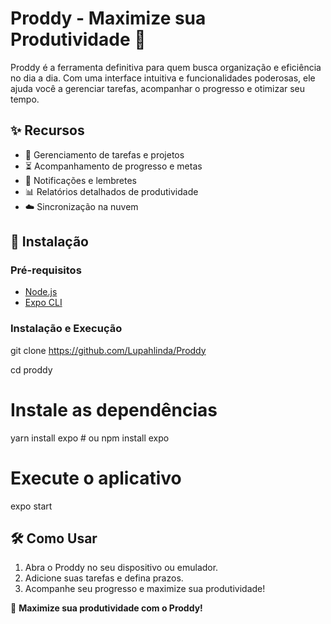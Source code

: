 # Proddy - Maximize sua Produtividade 🚀

Proddy é a ferramenta definitiva para quem busca organização e eficiência no dia a dia. Com uma interface intuitiva e funcionalidades poderosas, ele ajuda você a gerenciar tarefas, acompanhar o progresso e otimizar seu tempo.

## ✨ Recursos

- 📌 Gerenciamento de tarefas e projetos
- ⏳ Acompanhamento de progresso e metas
- 🔔 Notificações e lembretes
- 📊 Relatórios detalhados de produtividade
- ☁️ Sincronização na nuvem

## 🚀 Instalação

### Pré-requisitos
- [Node.js](https://nodejs.org/)
- [Expo CLI](https://docs.expo.dev/get-started/installation/)

### Instalação e Execução

git clone https://github.com/Lupahlinda/Proddy

cd proddy

# Instale as dependências
yarn install expo  # ou npm install expo

# Execute o aplicativo
expo start

## 🛠️ Como Usar
1. Abra o Proddy no seu dispositivo ou emulador.
2. Adicione suas tarefas e defina prazos.
3. Acompanhe seu progresso e maximize sua produtividade!

🚀 **Maximize sua produtividade com o Proddy!**

